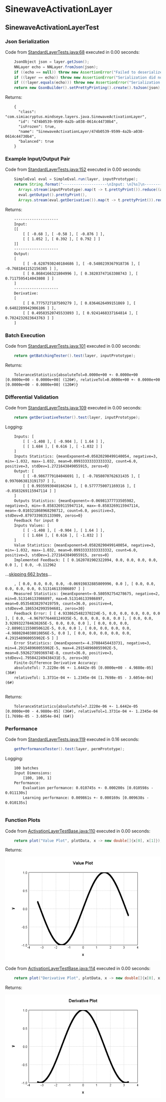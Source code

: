 # SinewaveActivationLayer
## SinewaveActivationLayerTest
### Json Serialization
Code from [StandardLayerTests.java:68](../../../../../../../src/main/java/com/simiacryptus/mindseye/test/StandardLayerTests.java#L68) executed in 0.00 seconds: 
```java
    JsonObject json = layer.getJson();
    NNLayer echo = NNLayer.fromJson(json);
    if ((echo == null)) throw new AssertionError("Failed to deserialize");
    if ((layer == echo)) throw new AssertionError("Serialization did not copy");
    if ((!layer.equals(echo))) throw new AssertionError("Serialization not equal");
    return new GsonBuilder().setPrettyPrinting().create().toJson(json);
```

Returns: 

```
    {
      "class": "com.simiacryptus.mindseye.layers.java.SinewaveActivationLayer",
      "id": "474b0539-9599-4a2b-a038-0614c44730b4",
      "isFrozen": true,
      "name": "SinewaveActivationLayer/474b0539-9599-4a2b-a038-0614c44730b4",
      "balanced": true
    }
```



### Example Input/Output Pair
Code from [StandardLayerTests.java:152](../../../../../../../src/main/java/com/simiacryptus/mindseye/test/StandardLayerTests.java#L152) executed in 0.00 seconds: 
```java
    SimpleEval eval = SimpleEval.run(layer, inputPrototype);
    return String.format("--------------------\nInput: \n[%s]\n--------------------\nOutput: \n%s\n--------------------\nDerivative: \n%s",
      Arrays.stream(inputPrototype).map(t -> t.prettyPrint()).reduce((a, b) -> a + ",\n" + b).get(),
      eval.getOutput().prettyPrint(),
      Arrays.stream(eval.getDerivative()).map(t -> t.prettyPrint()).reduce((a, b) -> a + ",\n" + b).get());
```

Returns: 

```
    --------------------
    Input: 
    [[
    	[ [ -0.68 ], [ -0.58 ], [ -0.876 ] ],
    	[ [ 1.052 ], [ 0.392 ], [ 0.792 ] ]
    ]]
    --------------------
    Output: 
    [
    	[ [ -0.6287930240184686 ], [ -0.5480239367918736 ], [ -0.7681841152156385 ] ],
    	[ [ 0.8684166321804996 ], [ 0.38203747163308743 ], [ 0.7117595414043808 ] ]
    ]
    --------------------
    Derivative: 
    [
    	[ [ 0.7775727187509279 ], [ 0.8364626499151869 ], [ 0.6402289942906106 ] ],
    	[ [ 0.49583520745533893 ], [ 0.9241468337164814 ], [ 0.7024232023643763 ] ]
    ]
```



### Batch Execution
Code from [StandardLayerTests.java:101](../../../../../../../src/main/java/com/simiacryptus/mindseye/test/StandardLayerTests.java#L101) executed in 0.00 seconds: 
```java
    return getBatchingTester().test(layer, inputPrototype);
```

Returns: 

```
    ToleranceStatistics{absoluteTol=0.0000e+00 +- 0.0000e+00 [0.0000e+00 - 0.0000e+00] (120#), relativeTol=0.0000e+00 +- 0.0000e+00 [0.0000e+00 - 0.0000e+00] (120#)}
```



### Differential Validation
Code from [StandardLayerTests.java:109](../../../../../../../src/main/java/com/simiacryptus/mindseye/test/StandardLayerTests.java#L109) executed in 0.00 seconds: 
```java
    return getDerivativeTester().test(layer, inputPrototype);
```
Logging: 
```
    Inputs: [
    	[ [ -1.408 ], [ -0.904 ], [ 1.64 ] ],
    	[ [ 1.684 ], [ 0.616 ], [ -1.032 ] ]
    ]
    Inputs Statistics: {meanExponent=0.05820290499140054, negative=3, min=-1.032, max=-1.032, mean=0.09933333333333332, count=6.0, positive=3, stdDev=1.2721643849055915, zeros=0}
    Output: [
    	[ [ -0.9867779184046691 ], [ -0.7858070762631435 ], [ 0.9976063813191737 ] ],
    	[ [ 0.9935993040166264 ], [ 0.5777750071169316 ], [ -0.8583269115947114 ] ]
    ]
    Outputs Statistics: {meanExponent=-0.06981377733505982, negative=3, min=-0.8583269115947114, max=-0.8583269115947114, mean=-0.010321868968298712, count=6.0, positive=3, stdDev=0.8797339835133909, zeros=0}
    Feedback for input 0
    Inputs Values: [
    	[ [ -1.408 ], [ -0.904 ], [ 1.64 ] ],
    	[ [ 1.684 ], [ 0.616 ], [ -1.032 ] ]
    ]
    Value Statistics: {meanExponent=0.05820290499140054, negative=3, min=-1.032, max=-1.032, mean=0.09933333333333332, count=6.0, positive=3, stdDev=1.2721643849055915, zeros=0}
    Implemented Feedback: [ [ 0.1620781902322094, 0.0, 0.0, 0.0, 0.0, 0.0 ], [ 0.0, -0.112962
```
...[skipping 662 bytes](etc/144.txt)...
```
    , [ 0.0, 0.0, 0.0, 0.0, -0.06919832885809996, 0.0 ], [ 0.0, 0.0, 0.0, 0.0, 0.0, 0.513146133986897 ] ]
    Measured Statistics: {meanExponent=-0.580592754278675, negative=2, min=0.513146133986897, max=0.513146133986897, mean=0.05354838297419759, count=36.0, positive=4, stdDev=0.1865342993594681, zeros=30}
    Feedback Error: [ [ 4.9338625482370224E-5, 0.0, 0.0, 0.0, 0.0, 0.0 ], [ 0.0, -4.9679776448124935E-5, 0.0, 0.0, 0.0, 0.0 ], [ 0.0, 0.0, 3.9289322784630265E-5, 0.0, 0.0, 0.0 ], [ 0.0, 0.0, 0.0, -2.8890111550050612E-5, 0.0, 0.0 ], [ 0.0, 0.0, 0.0, 0.0, -4.9880204038010856E-5, 0.0 ], [ 0.0, 0.0, 0.0, 0.0, 0.0, 4.291548960055902E-5 ] ]
    Error Statistics: {meanExponent=-4.37084454433731, negative=3, min=4.291548960055902E-5, max=4.291548960055902E-5, mean=8.59262730936974E-8, count=36.0, positive=3, stdDev=1.795842249438431E-5, zeros=30}
    Finite-Difference Derivative Accuracy:
    absoluteTol: 7.2220e-06 +- 1.6442e-05 [0.0000e+00 - 4.9880e-05] (36#)
    relativeTol: 1.3731e-04 +- 1.2345e-04 [1.7698e-05 - 3.6054e-04] (6#)
    
```

Returns: 

```
    ToleranceStatistics{absoluteTol=7.2220e-06 +- 1.6442e-05 [0.0000e+00 - 4.9880e-05] (36#), relativeTol=1.3731e-04 +- 1.2345e-04 [1.7698e-05 - 3.6054e-04] (6#)}
```



### Performance
Code from [StandardLayerTests.java:119](../../../../../../../src/main/java/com/simiacryptus/mindseye/test/StandardLayerTests.java#L119) executed in 0.16 seconds: 
```java
    getPerformanceTester().test(layer, permPrototype);
```
Logging: 
```
    100 batches
    Input Dimensions:
    	[100, 100, 1]
    Performance:
    	Evaluation performance: 0.010745s +- 0.000200s [0.010598s - 0.011130s]
    	Learning performance: 0.009861s +- 0.000169s [0.009638s - 0.010135s]
    
```

### Function Plots
Code from [ActivationLayerTestBase.java:110](../../../../../../../src/test/java/com/simiacryptus/mindseye/layers/java/ActivationLayerTestBase.java#L110) executed in 0.00 seconds: 
```java
    return plot("Value Plot", plotData, x -> new double[]{x[0], x[1]});
```

Returns: 

![Result](etc/test.680.png)



Code from [ActivationLayerTestBase.java:114](../../../../../../../src/test/java/com/simiacryptus/mindseye/layers/java/ActivationLayerTestBase.java#L114) executed in 0.00 seconds: 
```java
    return plot("Derivative Plot", plotData, x -> new double[]{x[0], x[2]});
```

Returns: 

![Result](etc/test.681.png)



